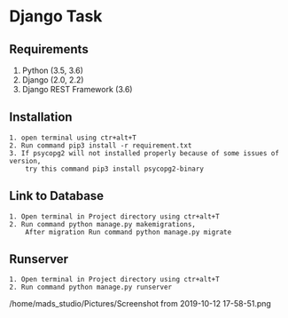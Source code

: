 # Django Task

## Requirements

   1. Python (3.5, 3.6)
   2. Django (2.0, 2.2)
   3. Django REST Framework (3.6)

## Installation

    1. open terminal using ctr+alt+T
    2. Run command pip3 install -r requirement.txt
    3. If psycopg2 will not installed properly because of some issues of version,
        try this command pip3 install psycopg2-binary

## Link to Database

    1. Open terminal in Project directory using ctr+alt+T
    2. Run command python manage.py makemigrations,
        After migration Run command python manage.py migrate

## Runserver

    1. Open terminal in Project directory using ctr+alt+T
    2. Run command python manage.py runserver


/home/mads_studio/Pictures/Screenshot from 2019-10-12 17-58-51.png